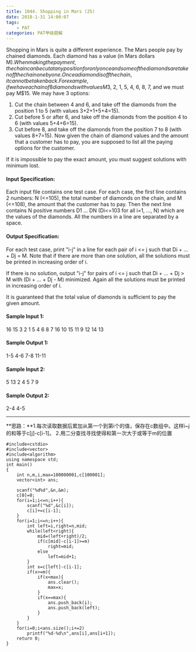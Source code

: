 ```yaml
---
title: 1044. Shopping in Mars (25)
date: 2018-1-31 14:00:07
tags: 
	- PAT
categories: PAT甲级题解
---
```


Shopping in Mars is quite a different experience. The Mars people pay by chained diamonds. Each diamond has a value (in Mars dollars M$). When making the payment, the chain can be cut at any position for only once and some of the diamonds are taken off the chain one by one. Once a diamond is off the chain, it cannot be taken back. For example, if we have a chain of 8 diamonds with values M$3, 2, 1, 5, 4, 6, 8, 7, and we must pay M$15. We may have 3 options:

1. Cut the chain between 4 and 6, and take off the diamonds from the position 1 to 5 (with values 3+2+1+5+4=15).
2. Cut before 5 or after 6, and take off the diamonds from the position 4 to 6 (with values 5+4+6=15).
3. Cut before 8, and take off the diamonds from the position 7 to 8 (with values 8+7=15).
Now given the chain of diamond values and the amount that a customer has to pay, you are supposed to list all the paying options for the customer.

If it is impossible to pay the exact amount, you must suggest solutions with minimum lost.

#### Input Specification:

Each input file contains one test case. For each case, the first line contains 2 numbers: N (<=105), the total number of diamonds on the chain, and M (<=108), the amount that the customer has to pay. Then the next line contains N positive numbers D1 ... DN (Di<=103 for all i=1, ..., N) which are the values of the diamonds. All the numbers in a line are separated by a space.

#### Output Specification:

For each test case, print "i-j" in a line for each pair of i <= j such that Di + ... + Dj = M. Note that if there are more than one solution, all the solutions must be printed in increasing order of i.

If there is no solution, output "i-j" for pairs of i <= j such that Di + ... + Dj > M with (Di + ... + Dj - M) minimized. Again all the solutions must be printed in increasing order of i.

It is guaranteed that the total value of diamonds is sufficient to pay the given amount.

#### Sample Input 1:
16 15
3 2 1 5 4 6 8 7 16 10 15 11 9 12 14 13
#### Sample Output 1:
1-5
4-6
7-8
11-11
#### Sample Input 2:
5 13
2 4 5 7 9
#### Sample Output 2:
2-4
4-5
***

**思路：**1.每次读取数据后累加从第一个到第i个的值，保存在c数组中。这样i~j的和等于c[j]-c[i-1]。
2.用二分查找寻找使得和第一次大于或等于m的位置

```
#include<cstdio>
#include<vector>
#include<algorithm>
using namespace std;
int main()
{
    int n,m,i,max=100000001,c[100001];
    vector<int> ans;

    scanf("%d%d",&n,&m);
    c[0]=0;
    for(i=1;i<=n;i++){
        scanf("%d",&c[i]);
        c[i]+=c[i-1];
    }
    for(i=1;i<=n;i++){
        int left=i,right=n,mid;
        while(left<right){
            mid=(left+right)/2;
            if(c[mid]-c[i-1]>=m)
                right=mid;
            else
                left=mid+1;
        }
        int x=c[left]-c[i-1];
        if(x>=m){
            if(x<max){
                ans.clear();                
                max=x;
            }
            if(x==max){
                ans.push_back(i);
                ans.push_back(left);
            }
        }
    }
    for(i=0;i<ans.size();i+=2)
        printf("%d-%d\n",ans[i],ans[i+1]);
    return 0;
}
```